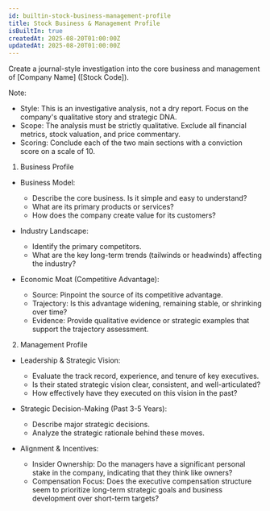 ```yaml
---
id: builtin-stock-business-management-profile
title: Stock Business & Management Profile
isBuiltIn: true
createdAt: 2025-08-20T01:00:00Z
updatedAt: 2025-08-20T01:00:00Z
---
```


Create a journal-style investigation into the core business and management of [Company Name] ([Stock Code]).

Note:

- Style: This is an investigative analysis, not a dry report. Focus on the company's qualitative story and strategic DNA.
- Scope: The analysis must be strictly qualitative. Exclude all financial metrics, stock valuation, and price commentary.
- Scoring: Conclude each of the two main sections with a conviction score on a scale of 10.

1. Business Profile

- Business Model:
  - Describe the core business. Is it simple and easy to understand?
  - What are its primary products or services?
  - How does the company create value for its customers?

- Industry Landscape:
  - Identify the primary competitors.
  - What are the key long-term trends (tailwinds or headwinds) affecting the industry?

- Economic Moat (Competitive Advantage):
  - Source: Pinpoint the source of its competitive advantage.
  - Trajectory: Is this advantage widening, remaining stable, or shrinking over time?
  - Evidence: Provide qualitative evidence or strategic examples that support the trajectory assessment.

2. Management Profile

- Leadership & Strategic Vision:
  - Evaluate the track record, experience, and tenure of key executives.
  - Is their stated strategic vision clear, consistent, and well-articulated?
  - How effectively have they executed on this vision in the past?

- Strategic Decision-Making (Past 3-5 Years):
  - Describe major strategic decisions.
  - Analyze the strategic rationale behind these moves.

- Alignment & Incentives:
  - Insider Ownership: Do the managers have a significant personal stake in the company, indicating that they think like owners?
  - Compensation Focus: Does the executive compensation structure seem to prioritize long-term strategic goals and business development over short-term targets?

